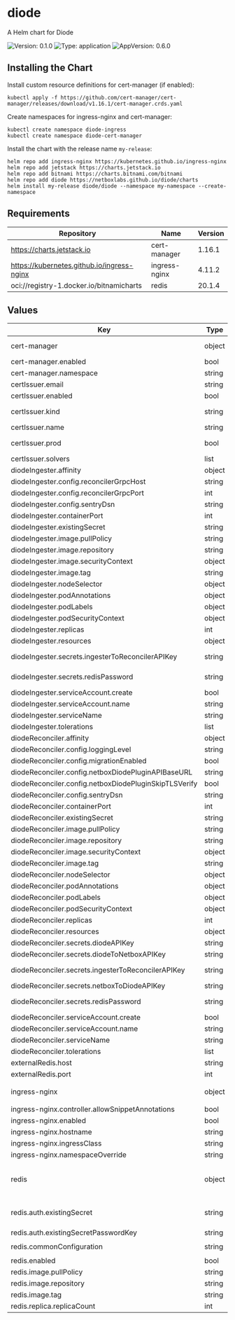# diode

A Helm chart for Diode

![Version: 0.1.0](https://img.shields.io/badge/Version-0.1.0-informational?style=flat-square) ![Type: application](https://img.shields.io/badge/Type-application-informational?style=flat-square) ![AppVersion: 0.6.0](https://img.shields.io/badge/AppVersion-0.6.0-informational?style=flat-square)

## Installing the Chart

Install custom resource definitions for cert-manager (if enabled):

```console
kubectl apply -f https://github.com/cert-manager/cert-manager/releases/download/v1.16.1/cert-manager.crds.yaml
```

Create namespaces for ingress-nginx and cert-manager:

```console
kubectl create namespace diode-ingress
kubectl create namespace diode-cert-manager
```

Install the chart with the release name `my-release`:

```console
helm repo add ingress-nginx https://kubernetes.github.io/ingress-nginx
helm repo add jetstack https://charts.jetstack.io
helm repo add bitnami https://charts.bitnami.com/bitnami
helm repo add diode https://netboxlabs.github.io/diode/charts
helm install my-release diode/diode --namespace my-namespace --create-namespace
```

## Requirements

| Repository | Name | Version |
|------------|------|---------|
| https://charts.jetstack.io | cert-manager | 1.16.1 |
| https://kubernetes.github.io/ingress-nginx | ingress-nginx | 4.11.2 |
| oci://registry-1.docker.io/bitnamicharts | redis | 20.1.4 |

## Values

| Key | Type | Default | Description |
|-----|------|---------|-------------|
| cert-manager | object | `{"enabled":false,"namespace":"diode-cert-manager"}` | ref: https://github.com/cert-manager/cert-manager/blob/master/deploy/charts/cert-manager/values.yaml |
| cert-manager.enabled | bool | `false` | cert-manager enabled |
| cert-manager.namespace | string | `"diode-cert-manager"` | cert-manager namespace |
| certIssuer.email | string | `""` | email address for ACME registration |
| certIssuer.enabled | bool | `false` | enable certificate issuer creation |
| certIssuer.kind | string | `"Issuer"` | issuer kind (Issuer or ClusterIssuer) ref: https://cert-manager.io/docs/configuration/acme/ |
| certIssuer.name | string | `""` | issuer name |
| certIssuer.prod | bool | `false` | determines whether to use Let's Encrypt production or staging environment |
| certIssuer.solvers | list | `[{"http01":{"ingress":{"ingressClassName":"nginx"}}}]` | solvers for the issuer |
| diodeIngester.affinity | object | `{}` | custom affinity rules for the pod |
| diodeIngester.config.reconcilerGrpcHost | string | `"diode-reconciler"` | diode-reconciler gRPC host |
| diodeIngester.config.reconcilerGrpcPort | int | `8081` | diode-reconciler gRPC port |
| diodeIngester.config.sentryDsn | string | `""` | sentry DSN |
| diodeIngester.containerPort | int | `8081` | port to listen on |
| diodeIngester.existingSecret | string | `""` | existing secret for diode-ingester |
| diodeIngester.image.pullPolicy | string | `"IfNotPresent"` | image pull policy |
| diodeIngester.image.repository | string | `"netboxlabs/diode-ingester"` | image repository |
| diodeIngester.image.securityContext | object | `{}` | security context for the container |
| diodeIngester.image.tag | string | `"latest"` | image tag |
| diodeIngester.nodeSelector | object | `{}` | node selector for the pod |
| diodeIngester.podAnnotations | object | `{}` | additional pod annotations |
| diodeIngester.podLabels | object | `{}` | additional pod labels |
| diodeIngester.podSecurityContext | object | `{}` | additional pod security context |
| diodeIngester.replicas | int | `1` | number of replicas |
| diodeIngester.resources | object | `{}` | resources to allocate for the container |
| diodeIngester.secrets.ingesterToReconcilerAPIKey | string | `""` | API key for authentication between diode-ingester and diode-reconciler |
| diodeIngester.secrets.redisPassword | string | `""` | redis password, must match the password in the redis chart or external redis |
| diodeIngester.serviceAccount.create | bool | `true` | create service account |
| diodeIngester.serviceAccount.name | string | `"diode-ingester"` | service account name |
| diodeIngester.serviceName | string | `"diode-ingester"` | service name |
| diodeIngester.tolerations | list | `[]` | tolerations to use with node taints |
| diodeReconciler.affinity | object | `{}` | custom affinity rules for the pod |
| diodeReconciler.config.loggingLevel | string | `"DEBUG"` | logging level |
| diodeReconciler.config.migrationEnabled | bool | `true` | migration enabled |
| diodeReconciler.config.netboxDiodePluginAPIBaseURL | string | `"https://<NETBOX_BASE_URL>/api/plugins/diode"` | NetBox plugin API base URL |
| diodeReconciler.config.netboxDiodePluginSkipTLSVerify | bool | `false` | NetBox plugin skip TLS verify |
| diodeReconciler.config.sentryDsn | string | `""` | sentry DSN |
| diodeReconciler.containerPort | int | `8081` | port to listen on |
| diodeReconciler.existingSecret | string | `""` | existing secret for diode-ingester |
| diodeReconciler.image.pullPolicy | string | `"IfNotPresent"` | image pull policy |
| diodeReconciler.image.repository | string | `"netboxlabs/diode-reconciler"` | image repository |
| diodeReconciler.image.securityContext | object | `{}` | security context for the container |
| diodeReconciler.image.tag | string | `"latest"` | image tag |
| diodeReconciler.nodeSelector | object | `{}` | node selector for the pod |
| diodeReconciler.podAnnotations | object | `{}` | additional pod annotations |
| diodeReconciler.podLabels | object | `{}` | additional pod labels |
| diodeReconciler.podSecurityContext | object | `{}` | additional pod security context |
| diodeReconciler.replicas | int | `1` | number of replicas |
| diodeReconciler.resources | object | `{}` |  |
| diodeReconciler.secrets.diodeAPIKey | string | `""` | API key for authentication of diode ingestion requests |
| diodeReconciler.secrets.diodeToNetboxAPIKey | string | `""` | API key for authentication between diode and NetBox API |
| diodeReconciler.secrets.ingesterToReconcilerAPIKey | string | `""` | API key for authentication between diode-ingester and diode-reconciler |
| diodeReconciler.secrets.netboxToDiodeAPIKey | string | `""` | API key for authentication between NetBox API and diode |
| diodeReconciler.secrets.redisPassword | string | `""` | redis password, must match the password in the redis chart or external redis |
| diodeReconciler.serviceAccount.create | bool | `true` | create service account |
| diodeReconciler.serviceAccount.name | string | `"diode-reconciler"` | service account name |
| diodeReconciler.serviceName | string | `"diode-reconciler"` | service name |
| diodeReconciler.tolerations | list | `[]` | tolerations to use with node taints |
| externalRedis.host | string | `""` | external redis host |
| externalRedis.port | int | `6379` | external redis port |
| ingress-nginx | object | `{"controller":{"allowSnippetAnnotations":true},"enabled":true,"hostname":"","ingressClass":"nginx","namespaceOverride":"diode-ingress"}` | ref: https://github.com/kubernetes/ingress-nginx/blob/main/charts/ingress-nginx/values.yaml |
| ingress-nginx.controller.allowSnippetAnnotations | bool | `true` | allow snippet annotations |
| ingress-nginx.enabled | bool | `true` | ingress-nginx enabled |
| ingress-nginx.hostname | string | `""` | hostname |
| ingress-nginx.ingressClass | string | `"nginx"` | ingress class |
| ingress-nginx.namespaceOverride | string | `"diode-ingress"` | override ingress-nginx namespace |
| redis | object | `{"auth":{"existingSecret":"diode-ingester-secret","existingSecretPasswordKey":"REDIS_PASSWORD"},"commonConfiguration":"appendonly yes\nsave 60 1\nloadmodule /opt/redis-stack/lib/rejson.so\nloadmodule /opt/redis-stack/lib/redisearch.so","enabled":true,"image":{"pullPolicy":"IfNotPresent","repository":"redis/redis-stack-server","tag":"latest"},"replica":{"replicaCount":1}}` | ref: https://github.com/bitnami/charts/blob/main/bitnami/redis/values.yaml |
| redis.auth.existingSecret | string | `"diode-ingester-secret"` | existing secret for redis password, either diodeIngester.existingSecret, diode-ingester-secret (created from diodeIngester.secrets) or your custom secret |
| redis.auth.existingSecretPasswordKey | string | `"REDIS_PASSWORD"` | existing secret key for redis password |
| redis.commonConfiguration | string | `"appendonly yes\nsave 60 1\nloadmodule /opt/redis-stack/lib/rejson.so\nloadmodule /opt/redis-stack/lib/redisearch.so"` | redis configuration |
| redis.enabled | bool | `true` | redis enabled |
| redis.image.pullPolicy | string | `"IfNotPresent"` | redis image pull policy |
| redis.image.repository | string | `"redis/redis-stack-server"` | redis image repository |
| redis.image.tag | string | `"latest"` | redis image tag |
| redis.replica.replicaCount | int | `1` | number of redis replicas |